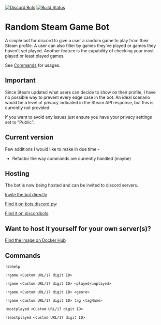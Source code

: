 [![Discord Bots](https://discordbots.org/api/widget/status/348109452043485185.svg)](https://discordbots.org/bot/348109452043485185)
[![Build Status](https://travis-ci.org/JackJohnsonsProjects/Random-steam-game-discord-bot.svg?branch=master)](https://travis-ci.org/JackJohnsonsProjects/Random-steam-game-discord-bot)

# Random Steam Game Bot #
A simple bot for discord to give a user a random game to play from their Steam profile. A user can also filter by games they've played or games they haven't yet played. Another feature is the capability of checking your most played or least played games.

See [Commands](#commands) for usages.

## Important ##
Since Steam updated what users can decide to show on their profile, I have no possible way to prevent every edge case in the bot. An ideal scenario would be a level of privacy indicated in the Steam API response, but this is currently not provided.

If you want to avoid any issues just ensure you have your privacy settings set to "Public".

## Current version ## 
Few additions I would like to make in due time -

- Refactor the way commands are currently handled (maybe)

## Hosting ##

The bot is now being hosted and can be invited to discord servers.

[Invite the bot directly](https://discordapp.com/oauth2/authorize?client_id=348109452043485185&permissions=67324928&scope=bot
)

[Find it on bots.discord.pw](https://bots.discord.pw/bots/348109452043485185)

[Find it on discordbots](https://discordbots.org/bot/348109452043485185)

## Want to host it yourself for your own server(s)? ##

[Find the image on Docker Hub](https://hub.docker.com/r/xufoo/randsteamgamebot/)

## Commands ##

```
!sbhelp

!rgame <Custom URL/17 digit ID>

!rgame <Custom URL/17 digit ID> <played/unplayed>

!rgame <Custom URL/17 digit ID> <genre>

!rgame <Custom URL/17 digit ID> tag <tagName>

!mostplayed <Custom URL/17 digit ID>

!leastplayed <Custom URL/17 digit ID>
```
